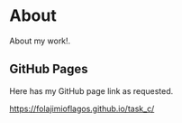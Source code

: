 # About

About my work!.

## GitHub Pages

Here has my GitHub page link as requested.

https://folajimioflagos.github.io/task_c/